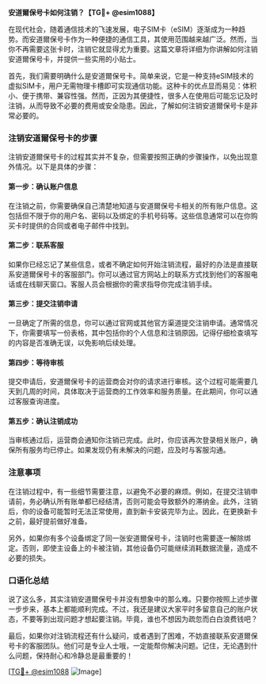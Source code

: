**安道爾保号卡如何注销？【TG💪+ @esim1088】**

在现代社会，随着通信技术的飞速发展，电子SIM卡（eSIM）逐渐成为一种趋势。而安道爾保号卡作为一种便捷的通信工具，其使用范围越来越广泛。然而，当你不再需要这张卡时，注销它就显得尤为重要。这篇文章将详细为你讲解如何注销安道爾保号卡，并提供一些实用的小贴士。

首先，我们需要明确什么是安道爾保号卡。简单来说，它是一种支持eSIM技术的虚拟SIM卡，用户无需物理卡槽即可实现通信功能。这种卡的优点显而易见：体积小、便于携带、兼容性强。然而，正因为其便捷性，很多人在使用后可能忘记及时注销，从而导致不必要的费用或安全隐患。因此，了解如何注销安道爾保号卡是非常必要的。

### 注销安道爾保号卡的步骤

注销安道爾保号卡的过程其实并不复杂，但需要按照正确的步骤操作，以免出现意外情况。以下是具体的步骤：

#### 第一步：确认账户信息
在注销之前，你需要确保自己清楚地知道与安道爾保号卡相关的所有账户信息。这包括但不限于你的用户名、密码以及绑定的手机号码等。这些信息通常可以在你购买卡时提供的合同或者电子邮件中找到。

#### 第二步：联系客服
如果你已经忘记了某些信息，或者不确定如何开始注销流程，最好的办法是直接联系安道爾保号卡的客服部门。你可以通过官方网站上的联系方式找到他们的客服电话或在线聊天窗口。客服人员会根据你的需求指导你完成注销手续。

#### 第三步：提交注销申请
一旦确定了所需的信息，你可以通过官网或其他官方渠道提交注销申请。通常情况下，你需要填写一份表格，其中包括你的个人信息和注销原因。记得仔细检查填写的内容是否准确无误，以免影响后续处理。

#### 第四步：等待审核
提交申请后，安道爾保号卡的运营商会对你的请求进行审核。这个过程可能需要几天到几周的时间，具体取决于运营商的工作效率和服务质量。在此期间，你可以通过客服查询进度。

#### 第五步：确认注销成功
当审核通过后，运营商会通知你注销已完成。此时，你应该再次登录相关账户，确保所有服务均已停止。如果发现仍有未解决的问题，应及时与客服沟通。

### 注意事项

在注销过程中，有一些细节需要注意，以避免不必要的麻烦。例如，在提交注销申请前，务必确认所有账单都已经结清，否则可能会导致额外的滞纳金。此外，注销后，你的设备可能暂时无法正常使用，直到新卡安装完毕为止。因此，在更换新卡之前，最好提前做好准备。

另外，如果你有多个设备绑定了同一张安道爾保号卡，注销时也需要逐一解除绑定。否则，即使主设备上的卡被注销，其他设备仍可能继续消耗数据流量，造成不必要的损失。

### 口语化总结

说了这么多，其实注销安道爾保号卡并没有想象中的那么难。只要你按照上述步骤一步步来，基本上都能顺利完成。不过，我还是建议大家平时多留意自己的账户状态，不要等到出现问题才想起要注销。毕竟，谁也不想因为疏忽而白白浪费钱吧？

最后，如果你对注销流程还有什么疑问，或者遇到了困难，不妨直接联系安道爾保号卡的客服团队。他们可是专业人士哦，一定能帮你解决问题。记住，无论遇到什么问题，保持耐心和冷静总是最重要的！

[[TG💪+ @esim1088](https://t.me/s/esim1088) ![Image](https://i.postimg.cc/4NQfJmqS/Snipaste-2025-05-13-00-14-12.png)]